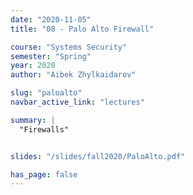 ```yaml
---
date: "2020-11-05"
title: "08 - Palo Alto Firewall"

course: "Systems Security"
semester: "Spring"
year: 2020
author: "Aibek Zhylkaidarov"

slug: "paloalto"
navbar_active_link: "lectures"

summary: |
  "Firewalls"


slides: "/slides/fall2020/PaloAlto.pdf"

has_page: false
---
```



